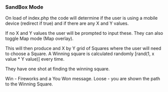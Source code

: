 <h3>SandBox Mode</h3>

On load of index.php the code will determine if the user is using a mobile device (redirect if true) and if there are any X and Y values. 

If no X and Y values the user will be prompted to input these. They can also toggle Map mode (Map overlay). 

This will then produce and X by Y grid of Squares where the user will need to choose a Square. A Winning square is calculated randomly [rand(1, x value * Y value)] every time.

They have one shot at finding the winning square. 

Win - Fireworks and a You Won message. 
Loose - you are shown the path to the Winning Square. 
